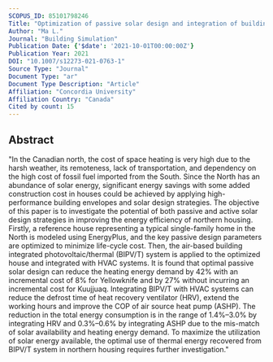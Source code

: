 ```yaml
---
SCOPUS_ID: 85101798246
Title: "Optimization of passive solar design and integration of building integrated photovoltaic/thermal (BIPV/T) system in northern housing"
Author: "Ma L."
Journal: "Building Simulation"
Publication Date: {'$date': '2021-10-01T00:00:00Z'}
Publication Year: 2021
DOI: "10.1007/s12273-021-0763-1"
Source Type: "Journal"
Document Type: "ar"
Document Type Description: "Article"
Affiliation: "Concordia University"
Affiliation Country: "Canada"
Cited by count: 15
---
```


## Abstract
"In the Canadian north, the cost of space heating is very high due to the harsh weather, its remoteness, lack of transportation, and dependency on the high cost of fossil fuel imported from the South. Since the North has an abundance of solar energy, significant energy savings with some added construction cost in houses could be achieved by applying high-performance building envelopes and solar design strategies. The objective of this paper is to investigate the potential of both passive and active solar design strategies in improving the energy efficiency of northern housing. Firstly, a reference house representing a typical single-family home in the North is modeled using EnergyPlus, and the key passive design parameters are optimized to minimize life-cycle cost. Then, the air-based building integrated photovoltaic/thermal (BIPV/T) system is applied to the optimized house and integrated with HVAC systems. It is found that optimal passive solar design can reduce the heating energy demand by 42% with an incremental cost of 8% for Yellowknife and by 27% without incurring an incremental cost for Kuujjuaq. Integrating BIPV/T with HVAC systems can reduce the defrost time of heat recovery ventilator (HRV), extend the working hours and improve the COP of air source heat pump (ASHP). The reduction in the total energy consumption is in the range of 1.4%–3.0% by integrating HRV and 0.3%–0.6% by integrating ASHP due to the mis-match of solar availability and heating energy demand. To maximize the utilization of solar energy available, the optimal use of thermal energy recovered from BIPV/T system in northern housing requires further investigation."
